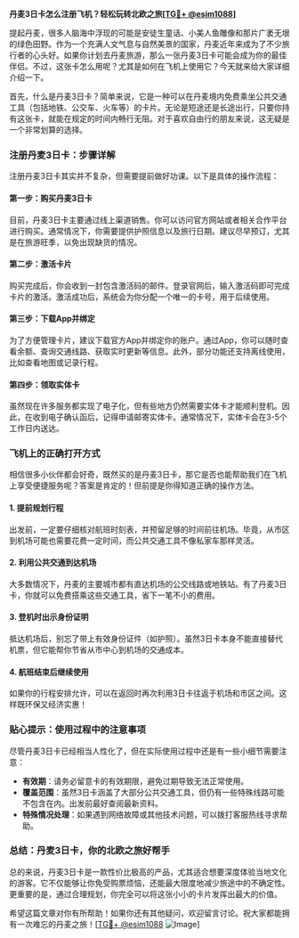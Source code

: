 **丹麦3日卡怎么注册飞机？轻松玩转北欧之旅[[TG💪+ @esim1088](https://t.me/s/esim1088)]**

提起丹麦，很多人脑海中浮现的可能是安徒生童话、小美人鱼雕像和那片广袤无垠的绿色田野。作为一个充满人文气息与自然美景的国家，丹麦近年来成为了不少旅行者的心头好。如果你计划去丹麦旅游，那么一张丹麦3日卡可能会成为你的最佳伴侣。不过，这张卡怎么用呢？尤其是如何在飞机上使用它？今天就来给大家详细介绍一下。

首先，什么是丹麦3日卡？简单来说，它是一种可以在丹麦境内免费乘坐公共交通工具（包括地铁、公交车、火车等）的卡片。无论是短途还是长途出行，只要你持有这张卡，就能在规定的时间内畅行无阻。对于喜欢自由行的朋友来说，这无疑是一个非常划算的选择。

### **注册丹麦3日卡：步骤详解**

注册丹麦3日卡其实并不复杂，但需要提前做好功课。以下是具体的操作流程：

#### **第一步：购买丹麦3日卡**
目前，丹麦3日卡主要通过线上渠道销售。你可以访问官方网站或者相关合作平台进行购买。通常情况下，你需要提供护照信息以及旅行日期。建议尽早预订，尤其是在旅游旺季，以免出现缺货的情况。

#### **第二步：激活卡片**
购买完成后，你会收到一封包含激活码的邮件。登录官网后，输入激活码即可完成卡片的激活。激活成功后，系统会为你分配一个唯一的卡号，用于后续使用。

#### **第三步：下载App并绑定**
为了方便管理卡片，建议下载官方App并绑定你的账户。通过App，你可以随时查看余额、查询交通线路、获取实时更新等信息。此外，部分功能还支持离线使用，比如查看地图或记录行程。

#### **第四步：领取实体卡**
虽然现在许多服务都实现了电子化，但有些地方仍然需要实体卡才能顺利登机。因此，在收到电子确认函后，记得申请邮寄实体卡。通常情况下，实体卡会在3-5个工作日内送达。

### **飞机上的正确打开方式**

相信很多小伙伴都会好奇，既然买的是丹麦3日卡，那它是否也能帮助我们在飞机上享受便捷服务呢？答案是肯定的！但前提是你得知道正确的操作方法。

#### **1. 提前规划行程**
出发前，一定要仔细核对航班时刻表，并预留足够的时间前往机场。毕竟，从市区到机场可能也需要花费一定时间，而公共交通工具不像私家车那样灵活。

#### **2. 利用公共交通到达机场**
大多数情况下，丹麦的主要城市都有直达机场的公交线路或地铁站。有了丹麦3日卡，你就可以免费搭乘这些交通工具，省下一笔不小的费用。

#### **3. 登机时出示身份证明**
抵达机场后，别忘了带上有效身份证件（如护照）。虽然3日卡本身不能直接替代机票，但它能帮你节省从市中心到机场的交通成本。

#### **4. 航班结束后继续使用**
如果你的行程安排允许，可以在返回时再次利用3日卡往返于机场和市区之间。这样既环保又经济实惠！

### **贴心提示：使用过程中的注意事项**

尽管丹麦3日卡已经相当人性化了，但在实际使用过程中还是有一些小细节需要注意：

- **有效期**：请务必留意卡的有效期限，避免过期导致无法正常使用。
- **覆盖范围**：虽然3日卡涵盖了大部分公共交通工具，但仍有一些特殊线路可能不包含在内。出发前最好查阅最新资料。
- **特殊情况处理**：如果遇到网络故障或其他技术问题，可以拨打客服热线寻求帮助。

### **总结：丹麦3日卡，你的北欧之旅好帮手**

总的来说，丹麦3日卡是一款性价比极高的产品，尤其适合想要深度体验当地文化的游客。它不仅能够让你免受购票烦恼，还能最大限度地减少旅途中的不确定性。更重要的是，通过合理规划，你完全可以将这张小小的卡片发挥出最大的价值。

希望这篇文章对你有所帮助！如果你还有其他疑问，欢迎留言讨论。祝大家都能拥有一次难忘的丹麦之旅！[[TG💪+ @esim1088](https://t.me/s/esim1088) ![Image](https://i.postimg.cc/4NQfJmqS/Snipaste-2025-05-13-00-14-12.png)]
